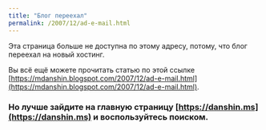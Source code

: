 ```yaml
---
title: "Блог переехал"
permalink: /2007/12/ad-e-mail.html
---
```

Эта страница больше не доступна по этому адресу, потому, что блог переехал на новый хостинг.

Вы всё ещё можете прочитать статью по этой ссылке [https://mdanshin.blogspot.com/2007/12/ad-e-mail.html](https://mdanshin.blogspot.com/2007/12/ad-e-mail.html).

### Но лучше зайдите на главную страницу [https://danshin.ms](https://danshin.ms) и воспользуйтесь поиском.